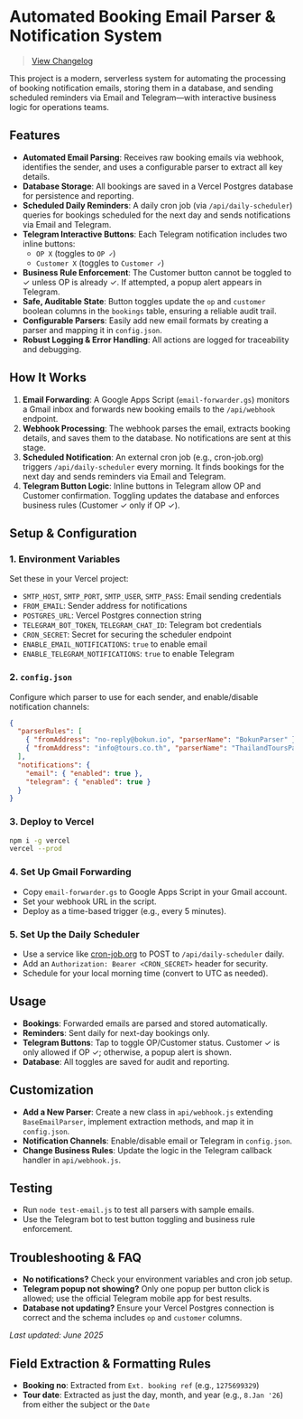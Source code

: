 # Automated Booking Email Parser & Notification System

> [View Changelog](CHANGELOG.md)

This project is a modern, serverless system for automating the processing of booking notification emails, storing them in a database, and sending scheduled reminders via Email and Telegram—with interactive business logic for operations teams.

## Features

- **Automated Email Parsing**: Receives raw booking emails via webhook, identifies the sender, and uses a configurable parser to extract all key details.
- **Database Storage**: All bookings are saved in a Vercel Postgres database for persistence and reporting.
- **Scheduled Daily Reminders**: A daily cron job (via `/api/daily-scheduler`) queries for bookings scheduled for the next day and sends notifications via Email and Telegram.
- **Telegram Interactive Buttons**: Each Telegram notification includes two inline buttons:
  - `OP X` (toggles to `OP ✓`)
  - `Customer X` (toggles to `Customer ✓`)
- **Business Rule Enforcement**: The Customer button cannot be toggled to ✓ unless OP is already ✓. If attempted, a popup alert appears in Telegram.
- **Safe, Auditable State**: Button toggles update the `op` and `customer` boolean columns in the `bookings` table, ensuring a reliable audit trail.
- **Configurable Parsers**: Easily add new email formats by creating a parser and mapping it in `config.json`.
- **Robust Logging & Error Handling**: All actions are logged for traceability and debugging.

## How It Works

1. **Email Forwarding**: A Google Apps Script (`email-forwarder.gs`) monitors a Gmail inbox and forwards new booking emails to the `/api/webhook` endpoint.
2. **Webhook Processing**: The webhook parses the email, extracts booking details, and saves them to the database. No notifications are sent at this stage.
3. **Scheduled Notification**: An external cron job (e.g., cron-job.org) triggers `/api/daily-scheduler` every morning. It finds bookings for the next day and sends reminders via Email and Telegram.
4. **Telegram Button Logic**: Inline buttons in Telegram allow OP and Customer confirmation. Toggling updates the database and enforces business rules (Customer ✓ only if OP ✓).

## Setup & Configuration

### 1. Environment Variables
Set these in your Vercel project:
- `SMTP_HOST`, `SMTP_PORT`, `SMTP_USER`, `SMTP_PASS`: Email sending credentials
- `FROM_EMAIL`: Sender address for notifications
- `POSTGRES_URL`: Vercel Postgres connection string
- `TELEGRAM_BOT_TOKEN`, `TELEGRAM_CHAT_ID`: Telegram bot credentials
- `CRON_SECRET`: Secret for securing the scheduler endpoint
- `ENABLE_EMAIL_NOTIFICATIONS`: `true` to enable email
- `ENABLE_TELEGRAM_NOTIFICATIONS`: `true` to enable Telegram

### 2. `config.json`
Configure which parser to use for each sender, and enable/disable notification channels:
```json
{
  "parserRules": [
    { "fromAddress": "no-reply@bokun.io", "parserName": "BokunParser" },
    { "fromAddress": "info@tours.co.th", "parserName": "ThailandToursParser" }
  ],
  "notifications": {
    "email": { "enabled": true },
    "telegram": { "enabled": true }
  }
}
```

### 3. Deploy to Vercel
```bash
npm i -g vercel
vercel --prod
```

### 4. Set Up Gmail Forwarding
- Copy `email-forwarder.gs` to Google Apps Script in your Gmail account.
- Set your webhook URL in the script.
- Deploy as a time-based trigger (e.g., every 5 minutes).

### 5. Set Up the Daily Scheduler
- Use a service like [cron-job.org](https://cron-job.org/) to POST to `/api/daily-scheduler` daily.
- Add an `Authorization: Bearer <CRON_SECRET>` header for security.
- Schedule for your local morning time (convert to UTC as needed).

## Usage
- **Bookings**: Forwarded emails are parsed and stored automatically.
- **Reminders**: Sent daily for next-day bookings only.
- **Telegram Buttons**: Tap to toggle OP/Customer status. Customer ✓ is only allowed if OP ✓; otherwise, a popup alert is shown.
- **Database**: All toggles are saved for audit and reporting.

## Customization
- **Add a New Parser**: Create a new class in `api/webhook.js` extending `BaseEmailParser`, implement extraction methods, and map it in `config.json`.
- **Notification Channels**: Enable/disable email or Telegram in `config.json`.
- **Change Business Rules**: Update the logic in the Telegram callback handler in `api/webhook.js`.

## Testing
- Run `node test-email.js` to test all parsers with sample emails.
- Use the Telegram bot to test button toggling and business rule enforcement.

## Troubleshooting & FAQ
- **No notifications?** Check your environment variables and cron job setup.
- **Telegram popup not showing?** Only one popup per button click is allowed; use the official Telegram mobile app for best results.
- **Database not updating?** Ensure your Vercel Postgres connection is correct and the schema includes `op` and `customer` columns.

*Last updated: June 2025*

## Field Extraction & Formatting Rules

- **Booking no**: Extracted from `Ext. booking ref` (e.g., `1275699329`)
- **Tour date**: Extracted as just the day, month, and year (e.g., `8.Jan '26`) from either the subject or the `Date`